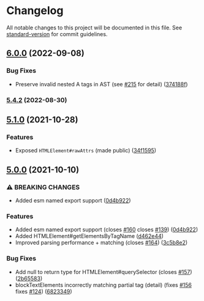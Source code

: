 # Changelog

All notable changes to this project will be documented in this file. See [standard-version](https://github.com/conventional-changelog/standard-version) for commit guidelines.

## [6.0.0](https://github.com/taoqf/node-fast-html-parser/compare/v5.4.2-0...v6.0.0) (2022-09-08)


### Bug Fixes

* Preserve invalid nested A tags in AST (see [#215](https://github.com/taoqf/node-fast-html-parser/issues/215) for detail) ([374188f](https://github.com/taoqf/node-fast-html-parser/commit/374188f1c6d6c6d0567348b8e8d20957f5a93fb8))

### [5.4.2](https://github.com/taoqf/node-fast-html-parser/compare/v5.4.2-0...v5.4.2) (2022-08-30)

## [5.1.0](https://github.com/taoqf/node-fast-html-parser/compare/v4.1.5...v5.1.0) (2021-10-28)

### Features

* Exposed `HTMLElement#rawAttrs` (made public) ([34f1595](https://github.com/taoqf/node-fast-html-parser/commit/34f1595756c0974b6ae7ef5755a615f09e421f32))

## [5.0.0](https://github.com/taoqf/node-fast-html-parser/compare/v4.1.5...v5.0.0) (2021-10-10)


### ⚠ BREAKING CHANGES

* Added esm named export support ([0d4b922](https://github.com/taoqf/node-fast-html-parser/commit/0d4b922eefd6210fe802991e464b21b0c69d5f63))

### Features

* Added esm named export support (closes [#160](https://github.com/taoqf/node-fast-html-parser/issues/160) closes [#139](https://github.com/taoqf/node-fast-html-parser/issues/139)) ([0d4b922](https://github.com/taoqf/node-fast-html-parser/commit/0d4b922eefd6210fe802991e464b21b0c69d5f63))
* Added HTMLElement#getElementsByTagName ([d462e44](https://github.com/taoqf/node-fast-html-parser/commit/d462e449e7ebb00a5a43fb574133681ad5a62475))
* Improved parsing performance + matching (closes [#164](https://github.com/taoqf/node-fast-html-parser/issues/164)) ([3c5b8e2](https://github.com/taoqf/node-fast-html-parser/commit/3c5b8e2a9104b01a8ca899a7970507463e42adaf))


### Bug Fixes

* Add null to return type for HTMLElement#querySelector (closes [#157](https://github.com/taoqf/node-fast-html-parser/issues/157)) ([2b65583](https://github.com/taoqf/node-fast-html-parser/commit/2b655839bd3868c41fb19cae5786ca097565bc7f))
* blockTextElements incorrectly matching partial tag (detail) (fixes [#156](https://github.com/taoqf/node-fast-html-parser/issues/156) fixes [#124](https://github.com/taoqf/node-fast-html-parser/issues/124)) ([6823349](https://github.com/taoqf/node-fast-html-parser/commit/6823349fdf1809c7484c70d948aa24930ef4983f))
